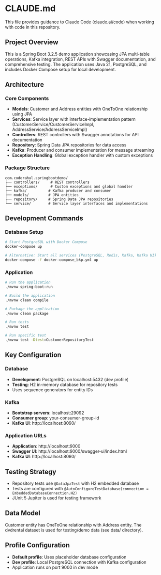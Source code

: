 # CLAUDE.md

This file provides guidance to Claude Code (claude.ai/code) when working with code in this repository.

## Project Overview

This is a Spring Boot 3.2.5 demo application showcasing JPA multi-table operations, Kafka integration, REST APIs with Swagger documentation, and comprehensive testing. The application uses Java 21, PostgreSQL, and includes Docker Compose setup for local development.

## Architecture

### Core Components

- **Models**: Customer and Address entities with OneToOne relationship using JPA
- **Services**: Service layer with interface-implementation pattern (CustomerService/CustomerServiceImpl, AddressService/AddressServiceImpl)
- **Controllers**: REST controllers with Swagger annotations for API documentation
- **Repository**: Spring Data JPA repositories for data access
- **Kafka**: Producer and consumer implementation for message streaming
- **Exception Handling**: Global exception handler with custom exceptions

### Package Structure

```
com.coderahul.springbootdemo/
├── controllers/     # REST controllers
├── exceptions/      # Custom exceptions and global handler
├── kafka/          # Kafka producer and consumer
├── models/         # JPA entities
├── repository/     # Spring Data JPA repositories
└── service/        # Service layer interfaces and implementations
```

## Development Commands

### Database Setup
```bash
# Start PostgreSQL with Docker Compose
docker-compose up

# Alternative: Start all services (PostgreSQL, Redis, Kafka, Kafka UI)
docker-compose -f docker-compose_bkp.yml up
```

### Application
```bash
# Run the application
./mvnw spring-boot:run

# Build the application
./mvnw clean compile

# Package the application
./mvnw clean package

# Run tests
./mvnw test

# Run specific test
./mvnw test -Dtest=CustomerRepositoryTest
```

## Key Configuration

### Database
- **Development**: PostgreSQL on localhost:5432 (dev profile)
- **Testing**: H2 in-memory database for repository tests
- Uses sequence generators for entity IDs

### Kafka
- **Bootstrap servers**: localhost:29092
- **Consumer group**: your-consumer-group-id
- **Kafka UI**: http://localhost:8090/

### Application URLs
- **Application**: http://localhost:9000
- **Swagger UI**: http://localhost:9000/swagger-ui/index.html
- **Kafka UI**: http://localhost:8090/

## Testing Strategy

- Repository tests use `@DataJpaTest` with H2 embedded database
- Tests are configured with `@AutoConfigureTestDatabase(connection = EmbeddedDatabaseConnection.H2)`
- JUnit 5 Jupiter is used for testing framework

## Data Model

Customer entity has OneToOne relationship with Address entity. The dvdrental dataset is used for testing/demo data (see data/ directory).

## Profile Configuration

- **Default profile**: Uses placeholder database configuration
- **Dev profile**: Local PostgreSQL connection with Kafka configuration
- Application runs on port 9000 in dev mode